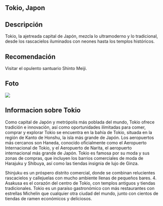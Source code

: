 ## Tokio, Japon 

##  Descripción

Tokio, la ajetreada capital de Japón, mezcla lo ultramoderno y lo tradicional, desde los rascacielos iluminados con neones hasta los templos históricos.

## Recomendación

Visitar el opulento santuario Shinto Meiji.

## Foto
![](https://www.google.com/search?sca_esv=e3144f6254eef5eb&cs=1&sxsrf=AHTn8zpsLkLOR9XGzjX0yR_ZYAGzpaOV7Q:1740485833374&q=Tokio&udm=2&fbs=ABzOT_BnMAgCWdhr5zilP5f1cnRvK9uZj3HA_MTJAA6lXR8yQOHuLLuvP9rOMou0fHm-Hy8sYGFoN9cTETvpa-x59fPcXx0zffFn4aFQ7MaF1Fv3WNdVSLwbox-V6ZtA_CTLaZc2ynAzbacuunRY3CBb6wmm1hUr-GH4Scxjla6tI0k2eRB2td-jddf6iFaNT1N9V66W0j21f7OOxKnunM3VCGMdiwxcTQ&sa=X&ved=2ahUKEwjfy9b-5t6LAxXaTjABHewOB6AQtKgLegQIGxAB&biw=2225&bih=2042&dpr=1#vhid=z7XUjN7r4owmXM&vssid=mosaic)

## Informacion sobre Tokio 

Como capital de Japón y metrópolis más poblada del mundo, Tokio ofrece tradición e innovación, así como oportunidades ilimitadas para comer, comprar y explorar
Tokio se encuentra en la bahía de Tokio, situada en la región de Kanto de Honshu, la isla más grande de Japón. Los aeropuertos más cercanos son Haneda, conocido oficialmente como el Aeropuerto Internacional de Tokio, y el Aeropuerto de Narita, el aeropuerto internacional más grande de Japón. Tokio es famosa por su moda y sus zonas de compras, que incluyen los barrios comerciales de moda de Harajuku y Shibuya, así como las tiendas insignia de lujo de Ginza.
 

Shinjuku es un próspero distrito comercial, donde se combinan relucientes rascacielos y callejuelas con mucho ambiente llenas de pequeños bares. 4. Asakusa es el corazón del centro de Tokio, con templos antiguos y tiendas tradicionales. Tokio es un paraíso gastronómico con más restaurantes con estrellas Michelin que cualquier otra ciudad del mundo, junto con cientos de tiendas de ramen económicos y deliciosos.
